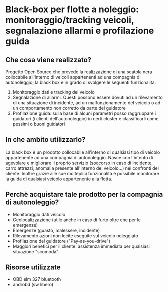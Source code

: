 # Black-box per flotte a noleggio: monitoraggio/tracking veicoli, segnalazione allarmi e profilazione guida

## Che cosa viene realizzato?
Progetto Open Source che prevede la realizzazione di una scatola nera collocabile all'interno di veicoli appartenenti ad una compagnia di autonoleggio; la black box è in grado di svolgere le seguenti funzionalità:
1. Monitoraggio dati e tracking del veicolo
2. Segnalazione di allarmi. Questi possono essere dovuti ad un rilevamento di una situazione di incidente, ad un malfunzionamento del veicolo o ad un comportamento non corretto da parte del guidatore
3. Profilazione guida: sulla base di alcuni parametri posso raggruppare i guidatori (i clienti dell'autonoleggio) in certi cluster e classificarli come pessimi o buoni guidatori

## In che ambito utilizzarlo? 
La black box è un prodotto collocabile all'interno di qualsiasi tipo di veicolo appartenente ad una compagnia di autonoleggio. Nasce con l'intento di agevolare e
migliorare il proprio servizio (soccorso in caso di incidente, carro attrezzi, anomalia presente all'interno del veicolo...) nei confronti del cliente. Inoltre grazie alle sue molteplici funzionalità è possibile monitorare la guida di qualsiasi veicolo appartenente alla flotta.

## Perchè acquistare tale prodotto per la compagnia di autonoleggio?
- Monitoraggio dati veicolo
- Geolocalizzazione (utile anche in caso di furto oltre che per le emergenze)
- Emergenze (guasto, malessere, incidente)
- Rilevamento azioni non lecite eseguite sul veicolo noleggiato
- Profilazione del guidatore ("Pay-as-you-drive")
- Maggiori benefici per il cliente: assistenza immediata per qualsiasi situazione "scomoda"

## Risorse utilizzate 
- OBD elm 327 bluetooth
- androbd (sw libero)
